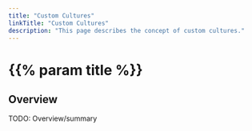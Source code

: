 ```yaml
---
title: "Custom Cultures"
linkTitle: "Custom Cultures"
description: "This page describes the concept of custom cultures."
---
```


# {{% param title %}}

## Overview

TODO: Overview/summary
